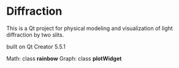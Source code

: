 # Diffraction
This is a Qt project for physical modeling and visualization of light diffraction by two slits.

built on Qt Creator 5.5.1

Math: class **rainbow**
Graph: class **plotWidget**
